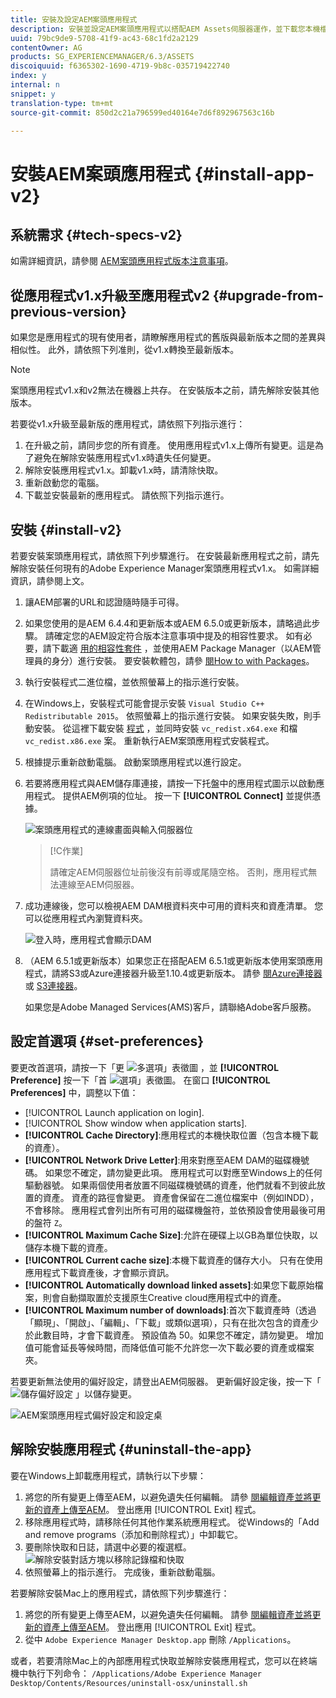 ```yaml
---
title: 安裝及設定AEM案頭應用程式
description: 安裝並設定AEM案頭應用程式以搭配AEM Assets伺服器運作，並下載您本機檔案系統上的資產。
uuid: 79bc9de9-5708-41f9-ac43-68c1fd2a2129
contentOwner: AG
products: SG_EXPERIENCEMANAGER/6.3/ASSETS
discoiquuid: f6365302-1690-4719-9b8c-035719422740
index: y
internal: n
snippet: y
translation-type: tm+mt
source-git-commit: 850d2c21a796599ed40164e7d6f892967563c16b

---
```



# 安裝AEM案頭應用程式 {#install-app-v2}

## 系統需求 {#tech-specs-v2}

如需詳細資訊，請參閱 [AEM案頭應用程式版本注意事項](release-notes.md)。

## 從應用程式v1.x升級至應用程式v2 {#upgrade-from-previous-version}

如果您是應用程式的現有使用者，請瞭解應用程式的舊版與最新版本之間的差異與相似性。 此外，請依照下列准則，從v1.x轉換至最新版本。

>[!NOTE]
>
>案頭應用程式v1.x和v2無法在機器上共存。 在安裝版本之前，請先解除安裝其他版本。

若要從v1.x升級至最新版的應用程式，請依照下列指示進行：

1. 在升級之前，請同步您的所有資產。 使用應用程式v1.x上傳所有變更。這是為了避免在解除安裝應用程式v1.x時遺失任何變更。
1. 解除安裝應用程式v1.x。卸載v1.x時，請清除快取。
1. 重新啟動您的電腦。
1. 下載並安裝最新的應用程式。 請依照下列指示進行。

## 安裝 {#install-v2}

若要安裝案頭應用程式，請依照下列步驟進行。 在安裝最新應用程式之前，請先解除安裝任何現有的Adobe Experience Manager案頭應用程式v1.x。 如需詳細資訊，請參閱上文。

1. 讓AEM部署的URL和認證隨時隨手可得。
1. 如果您使用的是AEM 6.4.4和更新版本或AEM 6.5.0或更新版本，請略過此步驟。 請確定您的AEM設定符合版本注意事項中提及的相容性要求。 如有必要，請下載適 [用的相容性套件](https://www.adobeaemcloud.com/content/marketplace/marketplaceProxy.html?packagePath=/content/companies/public/adobe/packages/cq640/featurepack/adobe-asset-link-support) ，並使用AEM Package Manager（以AEM管理員的身分）進行安裝。 要安裝軟體包，請參 [閱How to with Packages](https://helpx.adobe.com/experience-manager/6-5/sites/administering/using/package-manager.html)。
1. 執行安裝程式二進位檔，並依照螢幕上的指示進行安裝。
1. 在Windows上，安裝程式可能會提示安裝 `Visual Studio C++ Redistributable 2015`。 依照螢幕上的指示進行安裝。 如果安裝失敗，則手動安裝。 從這裡下載安裝 [程式](https://www.microsoft.com/en-us/download/details.aspx?id=52685) ，並同時安裝 `vc_redist.x64.exe` 和檔 `vc_redist.x86.exe` 案。 重新執行AEM案頭應用程式安裝程式。
1. 根據提示重新啟動電腦。 啟動案頭應用程式以進行設定。
1. 若要將應用程式與AEM儲存庫連接，請按一下托盤中的應用程式圖示以啟動應用程式。 提供AEM例項的位址。 按一下 **[!UICONTROL Connect]** 並提供憑據。

   ![案頭應用程式的連線畫面與輸入伺服器位](assets/connect_da2.png "址連線畫面與輸入伺服器位址")

   >[!C作業]
   >
   >請確定AEM伺服器位址前後沒有前導或尾隨空格。 否則，應用程式無法連線至AEM伺服器。

1. 成功連線後，您可以檢視AEM DAM根資料夾中可用的資料夾和資產清單。 您可以從應用程式內瀏覽資料夾。

   ![登入時，應用程式會顯示DAM](assets/firstview_da2.png "內容登入時，應用程式會顯示DAM內容")

1. （AEM 6.5.1或更新版本）如果您正在搭配AEM 6.5.1或更新版本使用案頭應用程式，請將S3或Azure連接器升級至1.10.4或更新版本。 請參 [閱Azure連接器](https://helpx.adobe.com/experience-manager/6-5/sites/deploying/using/data-store-config.html#AzureDataStore) 或 [S3連接器](https://helpx.adobe.com/experience-manager/6-5/sites/deploying/using/data-store-config.html#AmazonS3DataStore)。

   如果您是Adobe Managed Services(AMS)客戶，請聯絡Adobe客戶服務。

## 設定首選項 {#set-preferences}

要更改首選項，請按一下「更 ![多選項」表徵圖](assets/do-not-localize/more_options_da2.png) ，並 **[!UICONTROL Preference]** 按一下「首 ![選項」表徵圖](assets/do-not-localize/preferences_icon_da2.png)。 在窗口 **[!UICONTROL Preferences]** 中，調整以下值：

* [!UICONTROL Launch application on login].
* [!UICONTROL Show window when application starts].
* **[!UICONTROL Cache Directory]**:應用程式的本機快取位置（包含本機下載的資產）。
* **[!UICONTROL Network Drive Letter]**:用來對應至AEM DAM的磁碟機號碼。 如果您不確定，請勿變更此項。 應用程式可以對應至Windows上的任何驅動器號。 如果兩個使用者放置不同磁碟機號碼的資產，他們就看不到彼此放置的資產。 資產的路徑會變更。 資產會保留在二進位檔案中（例如INDD），不會移除。 應用程式會列出所有可用的磁碟機盤符，並依預設會使用最後可用的盤符 `Z`。
* **[!UICONTROL Maximum Cache Size]**:允許在硬碟上以GB為單位快取，以儲存本機下載的資產。
* **[!UICONTROL Current cache size]**:本機下載資產的儲存大小。 只有在使用應用程式下載資產後，才會顯示資訊。
* **[!UICONTROL Automatically download linked assets]**:如果您下載原始檔案，則會自動擷取置於支援原生Creative cloud應用程式中的資產。
* **[!UICONTROL Maximum number of downloads]**:首次下載資產時（透過「顯現」、「開啟」、「編輯」、「下載」或類似選項），只有在批次包含的資產少於此數目時，才會下載資產。 預設值為 50。如果您不確定，請勿變更。 增加值可能會延長等候時間，而降低值可能不允許您一次下載必要的資產或檔案夾。

若要更新無法使用的偏好設定，請登出AEM伺服器。 更新偏好設定後，按一下「 ![儲存偏好設定](assets/do-not-localize/save_preferences_da2.png) 」以儲存變更。

![AEM案頭應用程式偏好設定和設定桌](assets/preferences_da2.png "面應用程式偏好設定")

## 解除安裝應用程式 {#uninstall-the-app}

要在Windows上卸載應用程式，請執行以下步驟：

1. 將您的所有變更上傳至AEM，以避免遺失任何編輯。 請參 [閱編輯資產並將更新的資產上傳至AEM](using.md#edit-assets-upload-updated-assets)。 登出應用 [!UICONTROL Exit] 程式。
1. 移除應用程式時，請移除任何其他作業系統應用程式。 從Windows的「Add and remove programs（添加和刪除程式）」中卸載它。
1. 要刪除快取和日誌，請選中必要的複選框。
   ![解除安裝對話方塊以移除記錄檔和快取](assets/uninstall_da2.png "解除安裝對話方塊以移除記錄檔和快取")
1. 依照螢幕上的指示進行。 完成後，重新啟動電腦。

若要解除安裝Mac上的應用程式，請依照下列步驟進行：

1. 將您的所有變更上傳至AEM，以避免遺失任何編輯。 請參 [閱編輯資產並將更新的資產上傳至AEM](using.md#edit-assets-upload-updated-assets)。 登出應用 [!UICONTROL Exit] 程式。
1. 從中 `Adobe Experience Manager Desktop.app` 刪除 `/Applications`。

或者，若要清除Mac上的內部應用程式快取並解除安裝應用程式，您可以在終端機中執行下列命令：
`/Applications/Adobe Experience Manager Desktop/Contents/Resources/uninstall-osx/uninstall.sh`
